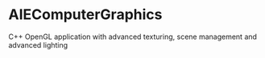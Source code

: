 # AIEComputerGraphics
C++ OpenGL application with advanced texturing, scene management and advanced lighting
